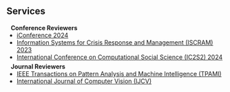 ## Services

<h4 style="margin:0 10px 0;">Conference Reviewers</h4>

<ul style="margin:0 0 5px;">
  <li><a href="https://www.ischools.org/iconference"><autocolor>iConference 2024</autocolor></a></li>
  <li><a href="https://iscram.org"><autocolor>Information Systems for Crisis Response and Management (ISCRAM)  2023</autocolor></a></li>
  <li><a href="https://ic2s2-2024.org"><autocolor> International Conference on Computational Social Science (IC2S2) 2024</autocolor></a></li>
</ul>

<h4 style="margin:0 10px 0;">Journal Reviewers</h4>

<ul style="margin:0 0 20px;">
  <li><a href="https://www.computer.org/csdl/journal/tp"><autocolor>IEEE Transactions on Pattern Analysis and Machine Intelligence (TPAMI)</autocolor></a></li>
  <li><a href="https://www.springer.com/journal/11263"><autocolor>International Journal of Computer Vision (IJCV)</autocolor></a></li>
</ul>
